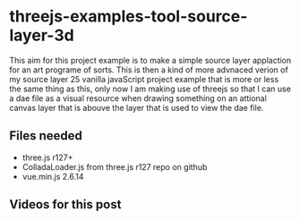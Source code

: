 # threejs-examples-tool-source-layer-3d

This aim for this project example is to make a simple source layer applaction for an art programe of sorts. This is then a kind of more advnaced verion of my source layer 25 vanilla javaScript project example that is more or less the same thing as this, only now I am making use of threejs so that I can use a dae file as a visual resource when drawing something on an attional canvas layer that is abouve the layer that is used to view the dae file.


## Files needed
* three.js r127+
* ColladaLoader.js from three.js r127 repo on github
* vue.min.js 2.6.14


## Videos for this post
